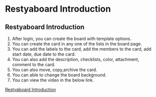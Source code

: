 # Restyaboard Introduction

## Restyaboard Introduction

1.  After login, you can create the board with template options.
2.  You can create the card in any one of the lists in the board page.
3.  You can add the labels to the card, add the members to the card, add start date, due date to the card.
4.  You can also add the description, checklists, color, attachment, comment to the card.
5.  You can also move, copy,archive the card.
6. You can able to change the board background.
7. You can view the video in the below link.

[Restyaboard Introduction](https://www.youtube.com/watch?v=GD8Nmi1600U)